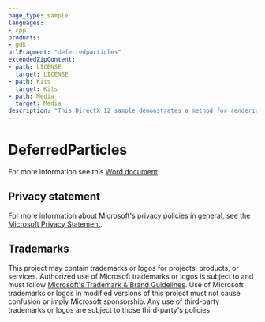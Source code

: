 ```yaml
---
page_type: sample
languages:
- cpp
products:
- gdk
urlFragment: "deferredparticles"
extendedZipContent:
- path: LICENSE
  target: LICENSE
- path: Kits
  target: Kits
- path: Media
  target: Media
description: "This DirectX 12 sample demonstrates a method for rendering lit smoke particles in either a forward or deferred fashion."
---
```


# DeferredParticles

For more information see this [Word document](https://github.com/microsoft/Xbox-GDK-Samples/blob/main/Samples/Graphics/DeferredParticles/readme.docx).

## Privacy statement

For more information about Microsoft's privacy policies in general, see the [Microsoft Privacy Statement](https://privacy.microsoft.com/privacystatement/).

## Trademarks

This project may contain trademarks or logos for projects, products, or services. Authorized use of Microsoft trademarks or logos is subject to and must follow [Microsoft's Trademark & Brand Guidelines](https://www.microsoft.com/en-us/legal/intellectualproperty/trademarks/usage/general). Use of Microsoft trademarks or logos in modified versions of this project must not cause confusion or imply Microsoft sponsorship. Any use of third-party trademarks or logos are subject to those third-party's policies.
